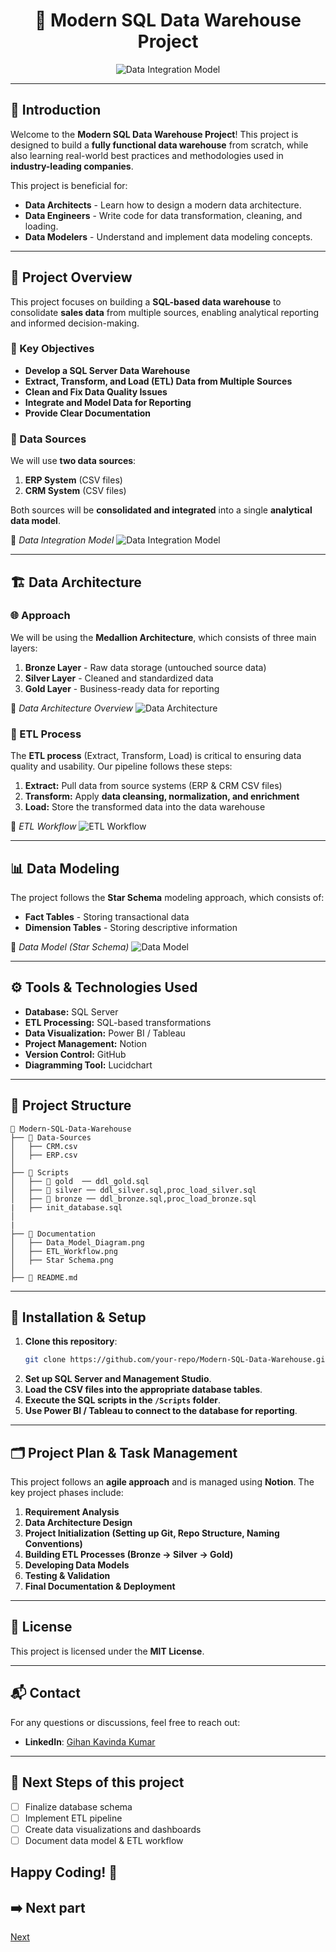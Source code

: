 <div align="center">

# 🏢 Modern SQL Data Warehouse Project

![Data Integration Model](https://github.com/Gkkumar2/SQL-DW-Project/blob/main/Docs/datawarehouse.jpeg)

</div>

---

## 🚀 Introduction
Welcome to the **Modern SQL Data Warehouse Project**! This project is designed to  build a **fully functional data warehouse** from scratch, while also learning real-world best practices and methodologies used in **industry-leading companies**.

This project is beneficial for:
- **Data Architects** - Learn how to design a modern data architecture.
- **Data Engineers** - Write code for data transformation, cleaning, and loading.
- **Data Modelers** - Understand and implement data modeling concepts.

---

## 📌 Project Overview
This project focuses on building a **SQL-based data warehouse** to consolidate **sales data** from multiple sources, enabling analytical reporting and informed decision-making.

### 🎯 Key Objectives
- **Develop a SQL Server Data Warehouse**
- **Extract, Transform, and Load (ETL) Data from Multiple Sources**
- **Clean and Fix Data Quality Issues**
- **Integrate and Model Data for Reporting**
- **Provide Clear Documentation**

### 📂 Data Sources
We will use **two data sources**:
1. **ERP System** (CSV files)
2. **CRM System** (CSV files)

Both sources will be **consolidated and integrated** into a single **analytical data model**.

📌 *Data Integration Model*
![Data Integration Model](https://github.com/Gkkumar2/SQL-DW-Project/blob/main/Docs/Intergration%20model%20(1).jpeg)

---

## 🏗️ Data Architecture

### 🌐 Approach
We will be using the **Medallion Architecture**, which consists of three main layers:
1. **Bronze Layer** - Raw data storage (untouched source data)
2. **Silver Layer** - Cleaned and standardized data
3. **Gold Layer** - Business-ready data for reporting

📌 *Data Architecture Overview*
![Data Architecture](https://github.com/Gkkumar2/SQL-DW-Project/blob/main/Docs/Data%20architect.jpeg)


### 🔧 ETL Process
The **ETL process** (Extract, Transform, Load) is critical to ensuring data quality and usability. Our pipeline follows these steps:
1. **Extract:** Pull data from source systems (ERP & CRM CSV files)
2. **Transform:** Apply **data cleansing, normalization, and enrichment**
3. **Load:** Store the transformed data into the data warehouse

📌 *ETL Workflow*
![ETL Workflow](https://github.com/Gkkumar2/SQL-DW-Project/blob/main/Docs/data%20flow.jpeg)

---

## 📊 Data Modeling
The project follows the **Star Schema** modeling approach, which consists of:
- **Fact Tables** - Storing transactional data
- **Dimension Tables** - Storing descriptive information

📌 *Data Model (Star Schema)*
![Data Model](https://github.com/Gkkumar2/SQL-DW-Project/blob/main/Docs/star%20schema.jpeg)

---

## ⚙️ Tools & Technologies Used
- **Database:** SQL Server
- **ETL Processing:** SQL-based transformations
- **Data Visualization:** Power BI / Tableau
- **Project Management:** Notion
- **Version Control:** GitHub
- **Diagramming Tool:** Lucidchart

---

## 📁 Project Structure
```
📂 Modern-SQL-Data-Warehouse
├── 📂 Data-Sources
│   ├── CRM.csv
│   ├── ERP.csv
│
├── 📂 Scripts
│   ├── 📂 gold  ── ddl_gold.sql
│   ├── 📂 silver ── ddl_silver.sql,proc_load_silver.sql
│   ├── 📂 bronze ── ddl_bronze.sql,proc_load_bronze.sql
|   ├── init_database.sql
│
|
├── 📂 Documentation
│   ├── Data_Model_Diagram.png
│   ├── ETL_Workflow.png
│   ├── Star Schema.png
│
├── 📜 README.md
```

---

## 📖 Installation & Setup
1. **Clone this repository**:
   ```bash
   git clone https://github.com/your-repo/Modern-SQL-Data-Warehouse.git
   ```
2. **Set up SQL Server and Management Studio**.
3. **Load the CSV files into the appropriate database tables**.
4. **Execute the SQL scripts in the `/Scripts` folder**.
5. **Use Power BI / Tableau to connect to the database for reporting**.

---

## 🗂️ Project Plan & Task Management
This project follows an **agile approach** and is managed using **Notion**. The key project phases include:
1. **Requirement Analysis**
2. **Data Architecture Design**
3. **Project Initialization (Setting up Git, Repo Structure, Naming Conventions)**
4. **Building ETL Processes (Bronze → Silver → Gold)**
5. **Developing Data Models**
6. **Testing & Validation**
7. **Final Documentation & Deployment**

---


## 📜 License
This project is licensed under the **MIT License**.

---

## 📬 Contact
For any questions or discussions, feel free to reach out:
- **LinkedIn**: [Gihan Kavinda Kumar](https://www.linkedin.com/in/gihan-kavinda-kumar-bs/)

---

## 🎯 Next Steps of this project
- [ ] Finalize database schema
- [ ] Implement ETL pipeline
- [ ] Create data visualizations and dashboards
- [ ] Document data model & ETL workflow

Happy Coding! 🚀
---
## ➡️ Next part
[Next](https://linkedin.com/in/yourprofile)
